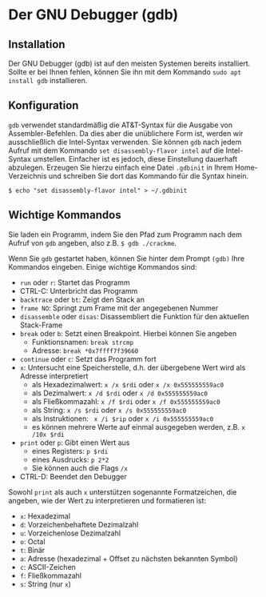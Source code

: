 # Der GNU Debugger (gdb)

## Installation

Der GNU Debugger (gdb) ist auf den meisten Systemen bereits installiert. Sollte er bei Ihnen fehlen, können Sie ihn mit dem Kommando `sudo apt install gdb` installieren.

## Konfiguration

`gdb` verwendet standardmäßig die AT&T-Syntax für die Ausgabe von Assembler-Befehlen. Da dies aber die unüblichere Form ist, werden wir ausschließlich die Intel-Syntax verwenden. Sie können `gdb` nach jedem Aufruf mit dem Kommando `set disassembly-flavor intel` auf die Intel-Syntax umstellen. Einfacher ist es jedoch, diese Einstellung dauerhaft abzulegen. Erzeugen Sie hierzu einfach eine Datei `.gdbinit` in Ihrem Home-Verzeichnis und schreiben Sie dort das Kommando für die Syntax hinein.

```console
$ echo "set disassembly-flavor intel" > ~/.gdbinit
```

## Wichtige Kommandos

Sie laden ein Programm, indem Sie den Pfad zum Programm nach dem Aufruf von `gdb` angeben, also z.B. `$ gdb ./crackme`.

Wenn Sie `gdb` gestartet haben, können Sie hinter dem Prompt `(gdb)` Ihre Kommandos eingeben. Einige wichtige Kommandos sind:

  * `run` oder `r`: Startet das Programm
  * CTRL-C: Unterbricht das Programm
  * `backtrace` oder `bt`: Zeigt den Stack an
  * `frame NO`: Springt zum Frame mit der angegebenen Nummer
  * `disassemble` oder `disas`: Disassembliert die Funktion für den aktuellen Stack-Frame
  * `break` oder `b`: Setzt einen Breakpoint. Hierbei können Sie angeben
    - Funktionsnamen: `break strcmp`
    - Adresse: `break *0x7ffff7f39660`
  * `continue` oder `c`: Setzt das Programm fort
  * `x`: Untersucht eine Speicherstelle, d.h. der übergebene Wert wird als Adresse interpretiert
    - als Hexadezimalwert: `x /x $rdi` oder `x /x 0x555555559ac0`
    - als Dezimalwert: `x /d $rdi` oder `x /d 0x555555559ac0`
    - als Fließkommazahl: `x /f $rdi` oder `x /f 0x555555559ac0`
    - als String: `x /s $rdi` oder `x /s 0x555555559ac0`
    - als Instruktionen: ` x /i $rip` oder `x /i 0x555555559ac0`
    - es können mehrere Werte auf einmal ausgegeben werden, z.B. `x /10x $rdi`
  * `print` oder `p`: Gibt einen Wert aus
    - eines Registers: `p $rdi`
    - eines Ausdrucks: `p 2*2`
    - Sie können auch die Flags `/x`
  * CTRL-D: Beendet den Debugger

Sowohl `print` als auch `x` unterstützen sogenannte Formatzeichen, die angeben, wie der Wert zu interpretieren und formatieren ist:

  * `x`: Hexadezimal
  * `d`: Vorzeichenbehaftete Dezimalzahl
  * `u`: Vorzeichenlose Dezimalzahl
  * `o`: Octal
  * `t`: Binär
  * `a`: Adresse (hexadezimal + Offset zu nächsten bekannten Symbol)
  * `c`: ASCII-Zeichen
  * `f`: Fließkommazahl
  * `s`: String (nur `x`)

